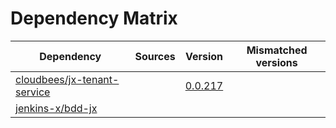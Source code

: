 # Dependency Matrix

Dependency | Sources | Version | Mismatched versions
---------- | ------- | ------- | -------------------
[cloudbees/jx-tenant-service](https://github.com/cloudbees/jx-tenant-service) |  | [0.0.217](https://github.com/cloudbees/jx-tenant-service/releases/tag/v0.0.217) | 
[jenkins-x/bdd-jx](https://github.com/jenkins-x/bdd-jx.git) |  | []() | 
